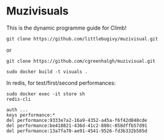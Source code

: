 # Muzivisuals

This is the dynamic programme guide for Climb!

```
git clone https://github.com/littlebugivy/muzivisual.git
```
or
```
git clone https://github.com/cgreenhalgh/muzivisual.git
```
```
sudo docker build -t visuals .
```

In redis, for test/first/second performances:
```
sudo docker exec -it store sh
redis-cli
```
```
auth ...
keys performance:*
del performance:9333e7a2-16a9-4352-a45a-f6f42d848cde
del performance:be418821-436d-41c2-880c-058dffb57d91
del performance:13a7fa70-ae91-4541-9526-fd3b332b585d
```

